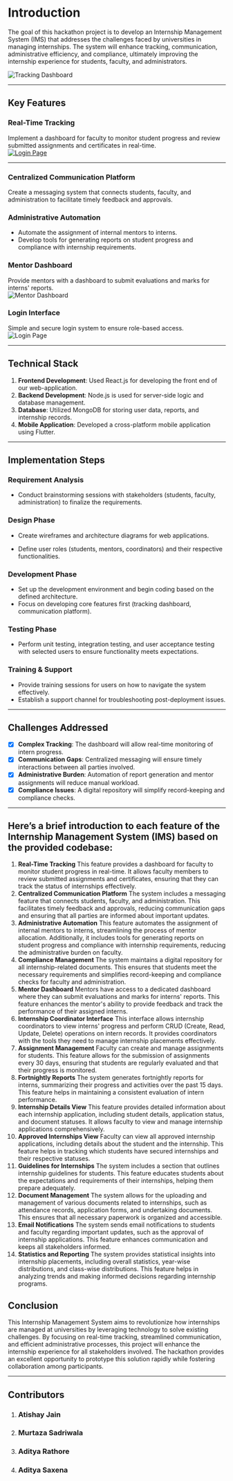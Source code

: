 # **Introduction**

The goal of this hackathon project is to develop an Internship Management System (IMS) that addresses the challenges faced by universities in managing internships. The system will enhance tracking, communication, administrative efficiency, and compliance, ultimately improving the internship experience for students, faculty, and administrators.  

![Tracking Dashboard](https://github.com/Atishyy27/Bits-Geeks-VoidHacks6/blob/main/images/intern_dashboard.jpg) <!-- Add tracking dashboard screenshot -->

---

## **Key Features**  

### **Real-Time Tracking**  

Implement a dashboard for faculty to monitor student progress and review submitted assignments and certificates in real-time.  
[![Login Page](images/signin.jpg)](https://github.com/Atishyy27/Bits-Geeks-VoidHacks6/blob/main/images/intern.jpg) <!-- Add login page screenshot -->

---
### **Centralized Communication Platform**  

Create a messaging system that connects students, faculty, and administration to facilitate timely feedback and approvals. 

### **Administrative Automation**  

- Automate the assignment of internal mentors to interns.  
- Develop tools for generating reports on student progress and compliance with internship requirements.  

### **Mentor Dashboard**  

Provide mentors with a dashboard to submit evaluations and marks for interns' reports.  
![Mentor Dashboard](https://github.com/Atishyy27/Bits-Geeks-VoidHacks6/blob/main/images/mentor.jpg) <!-- Add mentor dashboard screenshot -->

### **Login Interface**  

Simple and secure login system to ensure role-based access.  
![Login Page](https://github.com/Atishyy27/Bits-Geeks-VoidHacks6/blob/main/images/signin.jpg) <!-- Add login page screenshot -->

---

## **Technical Stack**  

1. **Frontend Development**: Used React.js for developing the front end of our web-application.  
2. **Backend Development**: Node.js is used for server-side logic and database management.  
3. **Database**: Utilized MongoDB for storing user data, reports, and internship records.  
4. **Mobile Application**: Developed a cross-platform mobile application using Flutter.  

---

## **Implementation Steps**  

### **Requirement Analysis**  

- Conduct brainstorming sessions with stakeholders (students, faculty, administration) to finalize the requirements.

### **Design Phase**  

- Create wireframes and architecture diagrams for web applications.  

- Define user roles (students, mentors, coordinators) and their respective functionalities.

### **Development Phase**  

- Set up the development environment and begin coding based on the defined architecture.  
- Focus on developing core features first (tracking dashboard, communication platform).

### **Testing Phase**  

- Perform unit testing, integration testing, and user acceptance testing with selected users to ensure functionality meets expectations.

### **Training & Support**  

- Provide training sessions for users on how to navigate the system effectively.  
- Establish a support channel for troubleshooting post-deployment issues.

---

## **Challenges Addressed**  

- [x] **Complex Tracking**: The dashboard will allow real-time monitoring of intern progress.  
- [x] **Communication Gaps**: Centralized messaging will ensure timely interactions between all parties involved.  
- [x] **Administrative Burden**: Automation of report generation and mentor assignments will reduce manual workload.  
- [x] **Compliance Issues**: A digital repository will simplify record-keeping and compliance checks.  

---

## **Here’s a brief introduction to each feature of the Internship Management System (IMS) based on the provided codebase**:
1. **Real-Time Tracking**
This feature provides a dashboard for faculty to monitor student progress in real-time. It allows faculty members to review submitted assignments and certificates, ensuring that they can track the status of internships effectively.
2. **Centralized Communication Platform**
The system includes a messaging feature that connects students, faculty, and administration. This facilitates timely feedback and approvals, reducing communication gaps and ensuring that all parties are informed about important updates.
3. **Administrative Automation**
This feature automates the assignment of internal mentors to interns, streamlining the process of mentor allocation. Additionally, it includes tools for generating reports on student progress and compliance with internship requirements, reducing the administrative burden on faculty.
4. **Compliance Management**
The system maintains a digital repository for all internship-related documents. This ensures that students meet the necessary requirements and simplifies record-keeping and compliance checks for faculty and administration.
5. **Mentor Dashboard**
Mentors have access to a dedicated dashboard where they can submit evaluations and marks for interns' reports. This feature enhances the mentor's ability to provide feedback and track the performance of their assigned interns.
6. **Internship Coordinator Interface**
This interface allows internship coordinators to view interns' progress and perform CRUD (Create, Read, Update, Delete) operations on intern records. It provides coordinators with the tools they need to manage internship placements effectively.
7. **Assignment Management**
Faculty can create and manage assignments for students. This feature allows for the submission of assignments every 30 days, ensuring that students are regularly evaluated and that their progress is monitored.
8. **Fortnightly Reports**
The system generates fortnightly reports for interns, summarizing their progress and activities over the past 15 days. This feature helps in maintaining a consistent evaluation of intern performance.
9. **Internship Details View**
This feature provides detailed information about each internship application, including student details, application status, and document statuses. It allows faculty to view and manage internship applications comprehensively.
10. **Approved Internships View**
Faculty can view all approved internship applications, including details about the student and the internship. This feature helps in tracking which students have secured internships and their respective statuses.
11. **Guidelines for Internships**
The system includes a section that outlines internship guidelines for students. This feature educates students about the expectations and requirements of their internships, helping them prepare adequately.
12. **Document Management**
The system allows for the uploading and management of various documents related to internships, such as attendance records, application forms, and undertaking documents. This ensures that all necessary paperwork is organized and accessible.
13. **Email Notifications**
The system sends email notifications to students and faculty regarding important updates, such as the approval of internship applications. This feature enhances communication and keeps all stakeholders informed.
14. **Statistics and Reporting**
The system provides statistical insights into internship placements, including overall statistics, year-wise distributions, and class-wise distributions. This feature helps in analyzing trends and making informed decisions regarding internship programs.

## **Conclusion**  

This Internship Management System aims to revolutionize how internships are managed at universities by leveraging technology to solve existing challenges. By focusing on real-time tracking, streamlined communication, and efficient administrative processes, this project will enhance the internship experience for all stakeholders involved. The hackathon provides an excellent opportunity to prototype this solution rapidly while fostering collaboration among participants.

---

## **Contributors**  

1. ### Atishay Jain  
2. ### Murtaza Sadriwala  
3. ### Aditya Rathore  
4. ### Aditya Saxena  
